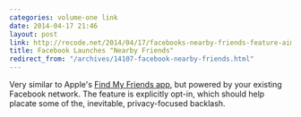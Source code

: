 ```yaml
---
categories: volume-one link
date: 2014-04-17 21:46
layout: post
link: http://recode.net/2014/04/17/facebooks-nearby-friends-feature-aims-for-more-offline-hook-ups/
title: Facebook Launches "Nearby Friends"
redirect_from: "/archives/14107-facebook-nearby-friends.html"
---
```



Very similar to Apple's [Find My Friends app](https://www.apple.com/apps/find-my-friends/), but powered by your existing Facebook network. The feature is explicitly opt-in, which should help placate some of the, inevitable, privacy-focused backlash.
